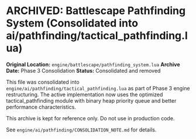 # ARCHIVED: Battlescape Pathfinding System (Consolidated into ai/pathfinding/tactical_pathfinding.lua)

**Original Location:** `engine/battlescape/pathfinding_system.lua`
**Archive Date:** Phase 3 Consolidation
**Status:** Consolidated and removed

This file was consolidated into `engine/ai/pathfinding/tactical_pathfinding.lua` as part of Phase 3 engine restructuring. The active implementation now uses the optimized tactical_pathfinding module with binary heap priority queue and better performance characteristics.

This archive is kept for reference only. Do not use in production code.

See `engine/ai/pathfinding/CONSOLIDATION_NOTE.md` for details.
